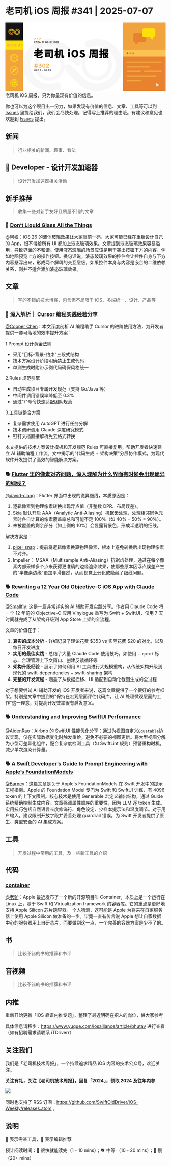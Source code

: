 # 老司机 iOS 周报 #341 | 2025-07-07

![ios-weekly](https://github.com/SwiftOldDriver/iOS-Weekly/blob/master/assets/weekly-header/302.jpg?raw=true)
老司机 iOS 周报，只为你呈现有价值的信息。

你也可以为这个项目出一份力，如果发现有价值的信息、文章、工具等可以到 [Issues](https://github.com/SwiftOldDriver/iOS-Weekly/issues) 里提给我们，我们会尽快处理。记得写上推荐的理由哦。有建议和意见也欢迎到 [Issues](https://github.com/SwiftOldDriver/iOS-Weekly/issues) 提出。

## 新闻

> 行业相关的新闻、趣事、看法

##  Developer - 设计开发加速器

> 设计开发加速器相关活动

## 新手推荐

> 收集一些对新手友好且质量不错的文章

### 🐎 [Don‘t Liquid Glass All the Things](https://david-smith.org/blog/2025/06/17/design-dary-liquid-glass-everything/)

[@阿权](https://github.com/bqlin)：iOS 26 的液体玻璃效果让大家眼前一亮，大家可能已经在重新设计自己的 App，恨不得给所有 UI 都加上液态玻璃效果。文章提到液态玻璃效果容易滥用，导致界面的不和谐。使用液态玻璃的场景应该是用于突出按钮下方的内容，例如地图预览上方的操作按钮。换句话说，液态玻璃效果的控件会让控件自身与下方内容悬浮出来，形成两个解耦的交互层级，如果控件本身与内容是嵌合的二维依赖关系，则并不适合添加液态玻璃效果。

## 文章

> 写的不错的技术博客，包含但不局限于 iOS、多端统一、设计、产品等

### 🐢 [深入解析｜ Cursor 编程实践经验分享](https://mp.weixin.qq.com/s/UQPcxiV4UsTxpPYRjaNZIA)

[@Cooper Chen](https://github.com/cjlcooper)：本文深度剖析 AI 编程助手 Cursor 的进阶使用方法，为开发者提供一套可落地的效率提升方案：

1.Prompt 设计黄金法则

- 采用"目标-背景-约束"三段式结构
- 技术方案设计阶段明确禁止生成代码
- 单测生成时附带示例代码确保风格统一

2.Rules 规范引擎

- 自动生成项目专属开发规范（支持 Go/Java 等）
- 中间件调用错误率降低至 0.3%
- 通过"/"命令快速适配团队规范

3.工具链整合方案

- 复杂需求使用 AutoGPT 进行任务分解
- 技术调研调用 Claude 深度研究模式
- 钉钉文档直接解析免去格式转换

本文提供的技术方案设计模板和开发规范 Rules 可直接复用，帮助开发者快速建立 AI 辅助编程工作流。文中揭示的"代码生成 + 架构决策"分层协作模式，为现代软件开发提供了高效的智能解决方案。


### 🐕 [Flutter 里的像素对齐问题，深入理解为什么界面有时候会出现诡异的细线？](https://mp.weixin.qq.com/s/eESwYV6tfXP-zeygHObCrw)

[@david-clang](https://github.com/david-clang)：Flutter 界面中出现的诡异细线，本质原因是：

1. 逻辑像素到物理像素转换出现浮点值（非整数 DPR、布局误差）。
2. Skia 默认开启 AAA（Analytic Anti-Aliasing）抗锯齿处理，处理相邻同色元素时各自计算的像素覆盖率总和可能不足 100%（如 40% + 50% = 90%）。
3. 未被覆盖的剩余部分（如上例的 10%）会显露背景色，形成半透明的细线。

解决方案是：

1. [pixel_snap](https://pub.dev/packages/pixel_snap)：提前将逻辑像素换算物理像素，根本上避免转换后出现物理像素不对齐。
2. Impeller： MSAA（Multisample Anti-Aliasing）抗锯齿处理，通过在每个像素内部采样多个点来获得更准确的边缘渲染效果，使那些原本因浮点误差产生的“半像素边缘”更加平滑自然，从而视觉上弱化或隐藏了细线问题。 

### 🐕 [Rewriting a 12 Year Old Objective-C iOS App with Claude Code](https://twocentstudios.com/2025/06/22/vinylogue-swift-rewrite/)

[@Smallfly](https://github.com/iostalks): 这是一篇非常详实的 AI 辅助开发实践分享。作者用 Claude Code 将一个 12 年前的 Objective-C 应用 Vinylogue 重写为 Swift + SwiftUI，仅用 7 天时间就完成了从架构升级到 App Store 上架的全流程。

文章的价值在于：
1. **真实的成本分析** - 详细记录了理论花费 $353 vs 实际花费 $20 的对比，以及每日开发进度
2. **实用的最佳实践** - 总结了大量 Claude Code 使用技巧，如使用 `--quiet` 标志、合理管理上下文窗口、创建反馈循环等
3. **架构升级经验** - 展示了如何利用 AI 工具进行大规模重构，从传统架构升级到现代的 swift-dependencies + swift-sharing 架构
4. **完整的开发流程** - 涵盖了从数据迁移、UI 适配到自动化截图生成的全过程

对于想要尝试 AI 辅助开发的 iOS 开发者来说，这篇文章提供了一个很好的参考框架。特别是文章中提到的"保持在宏观层面评估代码库，让 AI 处理微观层面的工作"这一理念，对提高开发效率很有启发意义。

### 🐕 [Understanding and Improving SwiftUI Performance](https://medium.com/airbnb-engineering/understanding-and-improving-swiftui-performance-37b77ac61896)

[@AidenRao](https://weibo.com/AidenRao)：Airbnb 的 SwiftUI 性能优化分享：通过为视图自定义`Equatable`协议实现，仅在实际数据变化时触发重绘，避免不必要的视图更新。将大型视图分解为小型可差异化组件，配合复杂度检测工具（如 SwiftLint 规则）预警重构时机，减少单次渲染计算量。

### 🐕 [A Swift Developer’s Guide to Prompt Engineering with Apple’s FoundationModels](https://www.natashatherobot.com/p/swift-prompt-engineering-apples-foundationmodels)

[@Barney](https://github.com/BarneyZhaoooo)：这篇文章是关于 Apple's FoundationModels 在 Swift 开发中的提示工程指南。Apple 的 Foundation Model 专门为 Swift 和 SwiftUI 训练，有 4096 token 的上下文限制。核心技术是使用 Generable 宏定义输出结构，通过 Guide 系统精确控制生成内容。文章强调属性顺序的重要性，因为 LLM 逐 token 生成。实用技巧包括自然语言长度修饰符、角色设定、少样本提示法和温度调节。对于用户输入，建议限制开放字段并妥善处理 guardrail 错误。为 Swift 开发者提供了原生、类型安全的 AI 集成方案。

## 工具

> 开发过程中常用的工具，及一些新工具的介绍

## 代码

### [container](https://github.com/apple/container)
[@老驴](https://weibo.com/u/6090610445)：Apple 最近发布了一个新的开源项目叫 Container，本质上是一个运行在 Linux 上，基于 Swift 和 Virtualization framework 的容器库。它的重点是更好地支持 Apple Silicon 芯片跑容器。 个人猜测，这可能是 Apple 为将来在自家服务器上使用 Apple Silicon 做准备的一步。毕竟一直有传言说 Apple 想让自家数据中心的服务器用上自研芯片，而要做到这一点，一个完善的容器方案是少不了的。

## 书

> 比较不错的书的推荐和书评

## 音视频

> 比较不错的书的推荐和书评

## 内推

重新开始更新「iOS 靠谱内推专题」，整理了最近明确在招人的岗位，供大家参考

具体信息请移步：https://www.yuque.com/iosalliance/article/bhutav 进行查看（如有招聘需求请联系 iTDriverr）

## 关注我们

我们是「老司机技术周报」，一个持续追求精品 iOS 内容的技术公众号，欢迎关注。

**关注有礼，关注【老司机技术周报】，回复「2024」，领取 2024 及往年内参**

![](https://github.com/SwiftOldDriver/iOS-Weekly/blob/master/assets/qrcode_for_wechat.jpg?raw=true)

同时也支持了 RSS 订阅：https://github.com/SwiftOldDriver/iOS-Weekly/releases.atom 。

## 说明

🚧 表示需某工具，🌟 表示编辑推荐

预计阅读时间：🐎 很快就能读完（1 - 10 mins）；🐕 中等 （10 - 20 mins）；🐢 慢（20+ mins）
